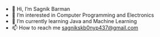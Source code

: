 - 👋 Hi, I’m Sagnik Barman
- 👀 I’m interested in Computer Programming and Electronics
- 🌱 I’m currently learning Java and Machine Learning
- 📫 How to reach me sagnikskb0nyp437@gmail.com

<!---
darthdaenerys/darthdaenerys is a ✨ special ✨ repository because its `README.md` (this file) appears on your GitHub profile.
You can click the Preview link to take a look at your changes.
--->
